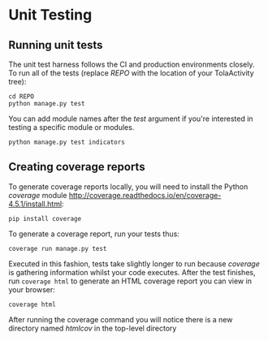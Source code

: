 # Unit Testing

## Running unit tests
The unit test harness follows the CI and production environments
closely. To run all of the tests (replace _REPO_ with the location
of your TolaActivity tree):

```
cd REPO
python manage.py test
```


You can add module names after the _test_ argument if you're
interested in testing a specific module or modules.

```
python manage.py test indicators
```

## Creating coverage reports
To generate coverage reports locally, you will need to install the
Python _coverage_ module
http://coverage.readthedocs.io/en/coverage-4.5.1/install.html:

```
pip install coverage
```

To generate a coverage report, run your tests thus:

```
coverage run manage.py test
```

Executed in this fashion, tests take slightly longer to run because
_coverage_ is gathering information whilst your code executes. After
the test finishes, run `coverage html` to generate an HTML coverage 
report you can view in your browser:

```
coverage html
```

After running the coverage command you will notice there is a new
directory named _htmlcov_ in the top-level directory
